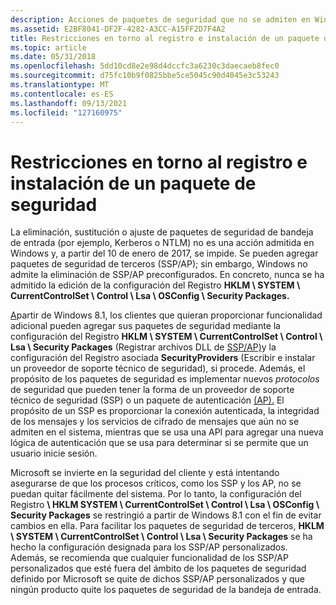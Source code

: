 ```yaml
---
description: Acciones de paquetes de seguridad que no se admiten en Windows.
ms.assetid: E2BF8041-DF2F-4282-A3CC-A15FF2D7F4A2
title: Restricciones en torno al registro e instalación de un paquete de seguridad
ms.topic: article
ms.date: 05/31/2018
ms.openlocfilehash: 5dd10cd8e2e98d4dccfc3a6230c3daecaeb8fec0
ms.sourcegitcommit: d75fc10b9f0825bbe5ce5045c90d4045e3c53243
ms.translationtype: MT
ms.contentlocale: es-ES
ms.lasthandoff: 09/13/2021
ms.locfileid: "127160975"
---
```

# <a name="restrictions-around-registering-and-installing-a-security-package"></a>Restricciones en torno al registro e instalación de un paquete de seguridad

La eliminación, sustitución o ajuste de paquetes de seguridad de bandeja de entrada (por ejemplo, Kerberos o NTLM) no es una acción admitida en Windows y, a partir del 10 de enero de 2017, se impide. Se pueden agregar paquetes de seguridad de terceros (SSP/AP); sin embargo, Windows no admite la eliminación de SSP/AP preconfigurados. En concreto, nunca se ha admitido la edición de la configuración del Registro **HKLM \\ SYSTEM \\ CurrentControlSet \\ Control \\ Lsa \\ OSConfig \\ Security Packages.**

[A](writing-and-installing-a-security-support-provider.md)partir de Windows 8.1, los clientes que quieran proporcionar funcionalidad adicional pueden agregar sus paquetes de seguridad mediante la configuración del Registro **HKLM \\ SYSTEM \\ CurrentControlSet \\ Control \\ Lsa \\ Security Packages** (Registrar archivos DLL de [SSP/AP)](registering-ssp-ap-dlls.md)y la configuración del Registro asociada **SecurityProviders** (Escribir e instalar un proveedor de soporte técnico de seguridad), si procede. Además, el propósito [](../secgloss/s-gly.md#_security_security_package_gly) de los paquetes de seguridad es implementar nuevos *protocolos* de seguridad que pueden tener la forma de un proveedor de soporte técnico de seguridad (SSP) o un paquete de autenticación [(AP).](../secgloss/a-gly.md#_security_authentication_package_gly) El propósito de un SSP es proporcionar la  conexión autenticada, la integridad de los mensajes y los  servicios de cifrado de mensajes que aún no se admiten en el sistema, mientras que se usa una API para agregar una nueva lógica de autenticación que se usa para determinar si se permite que un usuario inicie sesión. 

Microsoft se invierte en la seguridad del cliente y está intentando asegurarse de que los procesos críticos, como los SSP y los AP, no se puedan quitar fácilmente del sistema. Por lo tanto, la configuración del Registro **\\ HKLM SYSTEM \\ CurrentControlSet \\ Control \\ Lsa \\ OSConfig \\ Security Packages** se restringió a partir de Windows 8.1 con el fin de evitar cambios en ella. Para facilitar los paquetes de seguridad de terceros, **HKLM \\ SYSTEM \\ CurrentControlSet \\ Control \\ Lsa \\ Security Packages** se ha hecho la configuración designada para los SSP/AP personalizados. Además, se recomienda que cualquier funcionalidad de los SSP/AP personalizados que esté fuera del ámbito de los paquetes de seguridad definido por Microsoft se quite de dichos SSP/AP personalizados y que ningún producto quite los paquetes de seguridad de la bandeja de entrada.

 

 
